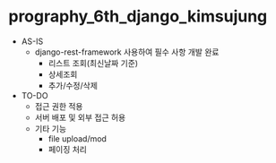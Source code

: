 # prography_6th_django_kimsujung

- AS-IS 
  - django-rest-framework 사용하여 필수 사항 개발 완료
    - 리스트 조회(최신날짜 기준)
    - 상세조회
    - 추가/수정/삭제
- TO-DO
  - 접근 권한 적용
  - 서버 배포 및 외부 접근 허용
  - 기타 기능
    - file upload/mod
    - 페이징 처리
